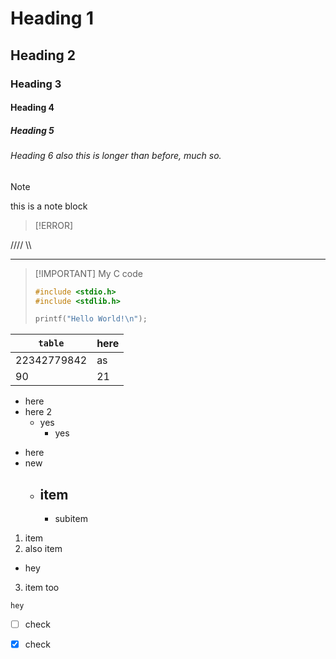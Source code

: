 
# Heading 1




## Heading 2




### Heading 3




#### Heading 4




##### Heading 5




###### Heading 6 also this is longer than before, much so.


> [!NOTE]
>
> this is a note block
> 
>

> [!ERROR]
>
>
>

//// 
\\\\ 

--- 
> [!IMPORTANT] My C code
>```c
>#include <stdio.h>
>#include <stdlib.h>
>
>printf("Hello World!\n");
>```
>

| `table` | here | 
|-------|------|
| 22342779842     |  as    |
| 90 | 21 |


- here 
- here 2
  - yes 
    - yes

* here
* new 
  * ## item
    * subitem

1. item
2. also item 
  - hey
3. item too


`hey`

- [ ] check
- [x] check






